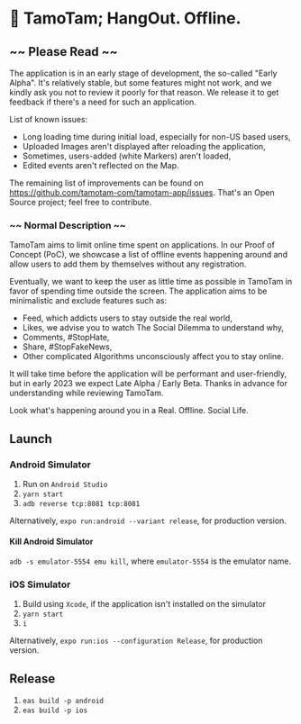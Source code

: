 # 🤙 TamoTam; HangOut. Offline.

## ~~ Please Read ~~

The application is in an early stage of development, the so-called "Early Alpha".
It's relatively stable, but some features might not work, and we kindly ask you not to review it poorly for that reason. We release it to get feedback if there's a need for such an application.

List of known issues:
- Long loading time during initial load, especially for non-US based users,
- Uploaded Images aren't displayed after reloading the application,
- Sometimes, users-added (white Markers) aren't loaded,
- Edited events aren't reflected on the Map.

The remaining list of improvements can be found on https://github.com/tamotam-com/tamotam-app/issues.
That's an Open Source project; feel free to contribute.

### ~~ Normal Description ~~
TamoTam aims to limit online time spent on applications. In our Proof of Concept (PoC), we showcase a list of offline events happening around and allow users to add them by themselves without any registration.

Eventually, we want to keep the user as little time as possible in TamoTam in favor of spending time outside the screen.
The application aims to be minimalistic and exclude features such as:
- Feed, which addicts users to stay outside the real world,
- Likes, we advise you to watch The Social Dilemma to understand why,
- Comments, #StopHate, 
- Share, #StopFakeNews,
- Other complicated Algorithms unconsciously affect you to stay online.

It will take time before the application will be performant and user-friendly, but in early 2023 we expect Late Alpha / Early Beta.
Thanks in advance for understanding while reviewing TamoTam.

Look what's happening around you in a Real. Offline. Social Life.

## Launch

### Android Simulator

1. Run on `Android Studio`
2. `yarn start`
3. `adb reverse tcp:8081 tcp:8081`

Alternatively, `expo run:android --variant release`, for production version.

#### Kill Android Simulator

`adb -s emulator-5554 emu kill`, where `emulator-5554` is the emulator name.

### iOS Simulator

1. Build using `Xcode`, if the application isn't installed on the simulator
2. `yarn start`
3. `i`

Alternatively, `expo run:ios --configuration Release`, for production version.

## Release

1. `eas build -p android`
2. `eas build -p ios`
